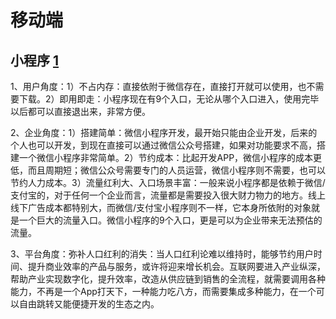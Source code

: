 # 移动端

## 小程序 [1]

1、用户角度：1）不占内存：直接依附于微信存在，直接打开就可以使用，也不需要下载。2）即用即走：小程序现在有9个入口，无论从哪个入口进入，使用完毕以后都可以直接退出来，非常方便。

2、企业角度：1）搭建简单：微信小程序开发，最开始只能由企业开发，后来的个人也可以开发，到现在直接可以通过微信公众号搭建，如果对功能要求不高，搭建一个微信小程序非常简单。2）节约成本：比起开发APP，微信小程序的成本更低，而且周期短；微信公众号需要专门的人员运营，微信小程序则不需要，也可以节约人力成本。3）流量红利大、入口场景丰富：一般来说小程序都是依赖于微信/支付宝的，对于任何一个企业而言，流量都是需要投入很大财力物力的地方。线上线下广告成本都特别大，而微信/支付宝小程序则不一样，它本身所依附的对象就是一个巨大的流量入口。微信小程序的9个入口，更是可以为企业带来无法预估的流量。

3、平台角度：弥补人口红利的消失：当人口红利论难以维持时，能够节约用户时间、提升商业效率的产品与服务，或许将迎来增长机会。互联网要进入产业纵深，帮助产业实现数字化，提升效率，改造从供应链到销售的全流程，就需要调用各种能力，不再是一个App打天下，一种能力吃八方，而需要集成多种能力，在一个可以自由跳转又能便捷开发的生态之内。

[1]: https://www.zhihu.com/question/346774796/answer/1686950897s
